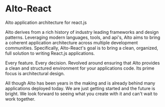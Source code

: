 # Alto-React
Alto application architecture for react.js

Alto derives from a rich history of industry leading frameworks and design patterns.  Leveraging modern languages, tools, and api's, Alto aims to bring a coherent application architecture across multiple development communities.  Specifically, Alto-React's goal is to bring a clean, organized, full solution to writing React.js applications. 

Every feature.  Every decision.  Revolved around ensuring that Alto provides a clean and structured environment for your applications code.  Its prime focus is architectural design.

All though Alto has been years in the making and is already behind many applications deployed today.  We are just getting started and the future is bright.  We look forward to seeing what you create with it and can't wait to work together.  
